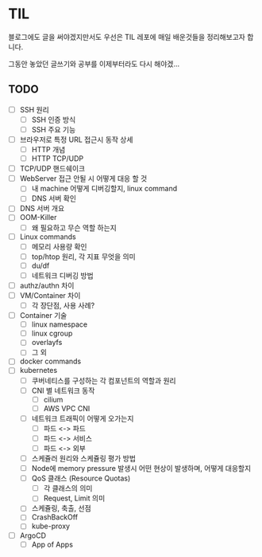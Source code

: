 # TIL

블로그에도 글을 써야겠지만서도 우선은 TIL 레포에 매일 배운것들을 정리해보고자 합니다.

그동안 놓았던 글쓰기와 공부를 이제부터라도 다시 해야겠...


## TODO

- [ ] SSH 원리
    - [ ] SSH 인증 방식
    - [ ] SSH 주요 기능
- [ ] 브라우저로 특정 URL 접근시 동작 상세
    - [ ] HTTP 개념
    - [ ] HTTP TCP/UDP 
- [ ] TCP/UDP 핸드쉐이크
- [ ] WebServer 접근 안될 시 어떻게 대응 할 것
    - [ ] 내 machine 어떻게 디버깅할지, linux command
    - [ ] DNS 서버 확인
- [ ] DNS 서버 개요
- [ ] OOM-Killer
    - [ ] 왜 필요하고 무슨 역할 하는지
- [ ] Linux commands
    - [ ] 메모리 사용량 확인
    - [ ] top/htop 원리, 각 지표 무엇을 의미
    - [ ] du/df
    - [ ] 네트워크 디버깅 방법
- [ ] authz/authn 차이
- [ ] VM/Container 차이
    - [ ] 각 장단점, 사용 사례?
- [ ] Container 기술
    - [ ] linux namespace
    - [ ] linux cgroup
    - [ ] overlayfs
    - [ ] 그 외
- [ ] docker commands
- [ ] kubernetes
    - [ ] 쿠버네티스를 구성하는 각 컴포넌트의 역할과 원리
    - [ ] CNI 별 네트워크 동작
        - [ ] cilium
        - [ ] AWS VPC CNI
    - [ ] 네트워크 트래픽이 어떻게 오가는지
        - [ ] 파드 <-> 파드
        - [ ] 파드 <-> 서비스
        - [ ] 파드 <-> 외부
    - [ ] 스케쥴러 원리와 스케쥴링 평가 방법
    - [ ] Node에 memory pressure 발생시 어떤 현상이 발생하며, 어떻게 대응할지 
    - [ ] QoS 클래스 (Resource Quotas)
        - [ ] 각 클래스의 의미
        - [ ] Request, Limit 의미
    - [ ] 스케쥴링, 축출, 선점
    - [ ] CrashBackOff
    - [ ] kube-proxy

- [ ] ArgoCD
    - [ ] App of Apps
